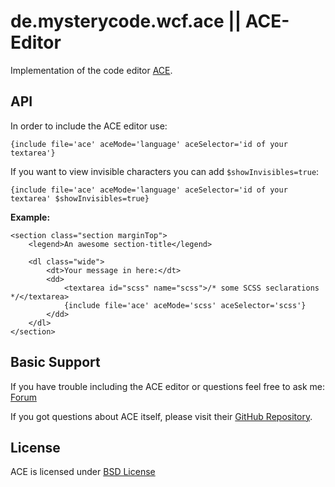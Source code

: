 de.mysterycode.wcf.ace || ACE-Editor
====================================
Implementation of the code editor [ACE](https://github.com/ajaxorg/ace).

API
---
In order to include the ACE editor use:

`{include file='ace' aceMode='language' aceSelector='id of your textarea'}`

If you want to view invisible characters you can add `$showInvisibles=true`:

`{include file='ace' aceMode='language' aceSelector='id of your textarea' $showInvisibles=true}`


**Example:**
```
<section class="section marginTop">
    <legend>An awesome section-title</legend>
    
    <dl class="wide">
        <dt>Your message in here:</dt>
        <dd>
            <textarea id="scss" name="scss">/* some SCSS seclarations */</textarea>
            {include file='ace' aceMode='scss' aceSelector='scss'}
        </dd>
    </dl>
</section>
```

Basic Support
-------------
If you have trouble including the ACE editor or questions feel free to ask me: [Forum](https://support.mysterycode.de/board/9-sonstige-wcf-plugins/)

If you got questions about ACE itself, please visit their [GitHub Repository](https://github.com/ajaxorg/ace).

License
-------
ACE is licensed under [BSD License]()
